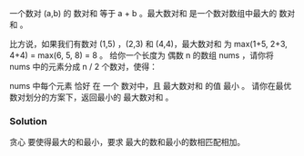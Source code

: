 
一个数对 (a,b) 的 数对和 等于 a + b 。最大数对和 是一个数对数组中最大的 数对和 。

比方说，如果我们有数对 (1,5) ，(2,3) 和 (4,4)，最大数对和 为 max(1+5, 2+3, 4+4) = max(6, 5, 8) = 8 。
给你一个长度为 偶数 n 的数组 nums ，请你将 nums 中的元素分成 n / 2 个数对，使得：

nums 中每个元素 恰好 在 一个 数对中，且
最大数对和 的值 最小 。
请你在最优数对划分的方案下，返回最小的 最大数对和 。


### Solution
贪心
    要使得最大的和最小，要求 最大的数和最小的数相匹配相加。